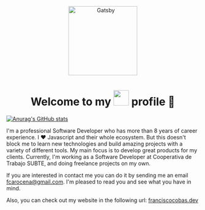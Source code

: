 <p align="center">
  <a href="https://www.franciscocobas.dev" target="_blank">
    <img alt="Gatsby" src="https://www.franciscocobas.dev/logos/fc-logo.png" width="180" />
  </a>
</p>
<h1 align="center">Welcome to my <img src="https://github.githubassets.com/images/modules/logos_page/GitHub-Mark.png" width="40" height="40" /> profile 🔭</h1>

[![Anurag's GitHub stats](https://github-readme-stats.vercel.app/api?username=anuraghazra)](https://github.com/anuraghazra/github-readme-stats)

I'm a professional Software Developer who has more than 8 years of career experience. I ❤️ Javascript and their whole ecosystem. But this doesn't block me to learn new technologies and build amazing projects with a variety of different tools. My main focus is to develop great products for my clients.
Currently, I'm working as a Software Developer at Cooperativa de Trabajo SUBTE, and doing freelance projects on my own.

If you are interested in contact me you can do it by sending me an email fcarocena@gmail.com. I'm pleased to read you and see what you have in mind.

Also, you can check out my website in the following url: [franciscocobas.dev](https://franciscocobas.dev)
